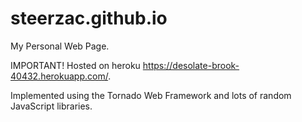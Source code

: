 # steerzac.github.io
My Personal Web Page.

IMPORTANT! Hosted on heroku https://desolate-brook-40432.herokuapp.com/.

Implemented using the Tornado Web Framework and lots of random JavaScript libraries.
